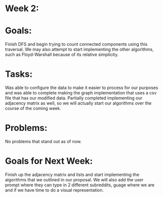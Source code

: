 # Week 2:

# Goals:
Finish DFS and begin trying to count connected components using this traversal. We may also attempt to start implementing the other algorithms, such as Floyd-Warshall because of its relative simplicity.

# Tasks:
Was able to configure the data to make it easier to process for our purposes and was able to complete making the graph implementation that uses a csv file that has our modified data. Partially completed implementing our adjacency matrix as well, so we will actually start our algorithms over the course of the coming week.


# Problems:
No problems that stand out as of now.


# Goals for Next Week:
Finish up the adjacency matrix and lists and start implementing the algorithms that we outlined in our proposal. We will also add the user prompt where they can type in 2 different subreddits, guage where we are and if we have time to do a visual representation.